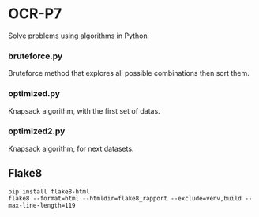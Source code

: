# OCR-P7
Solve problems using algorithms in Python

### bruteforce.py
Bruteforce method that explores all possible combinations then sort them.

### optimized.py
Knapsack algorithm, with the first set of datas.

### optimized2.py
Knapsack algorithm, for next datasets.

## Flake8
`pip install flake8-html`\
`flake8 --format=html --htmldir=flake8_rapport --exclude=venv,build --max-line-length=119`